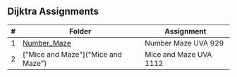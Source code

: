 ## Dijktra Assignments

| # | Folder | Assignment |
| :---: | ----------- | ---------------------- |
| 1 | [Number_Maze](Number_Maze) | Number Maze UVA 929 |
| 2 | ["Mice and Maze"]("Mice and Maze") | Mice and Maze UVA 1112 |
